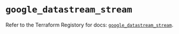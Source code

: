 # `google_datastream_stream`

Refer to the Terraform Registory for docs: [`google_datastream_stream`](https://registry.terraform.io/providers/hashicorp/google-beta/4.80.0/docs/resources/google_datastream_stream).
